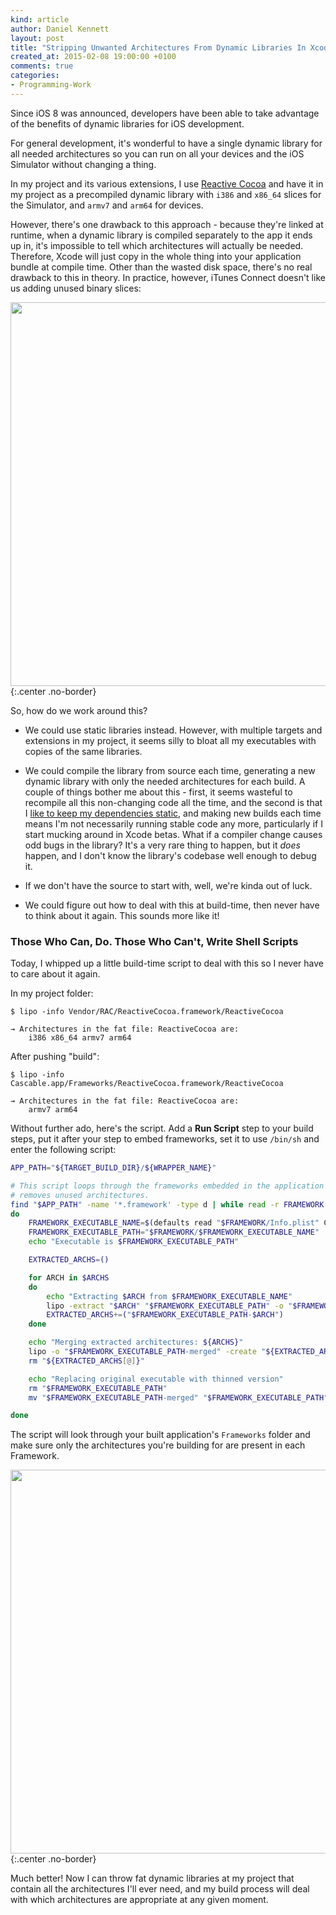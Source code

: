 ```yaml
---
kind: article
author: Daniel Kennett
layout: post
title: "Stripping Unwanted Architectures From Dynamic Libraries In Xcode"
created_at: 2015-02-08 19:00:00 +0100
comments: true
categories:
- Programming-Work
---
```


Since iOS 8 was announced, developers have been able to take advantage of the benefits of dynamic libraries for iOS development.

For general development, it's wonderful to have a single dynamic library for all needed architectures so you can run on all your devices and the iOS Simulator without changing a thing.

In my project and its various extensions, I use [Reactive Cocoa](https://github.com/ReactiveCocoa/ReactiveCocoa) and have it in my project as a precompiled dynamic library with `i386` and `x86_64` slices for the Simulator, and `armv7` and `arm64` for devices.

However, there's one drawback to this approach - because they're linked at runtime, when a dynamic library is compiled separately to the app it ends up in, it's impossible to tell which architectures will actually be needed. Therefore, Xcode will just copy in the whole thing into your application bundle at compile time. Other than the wasted disk space, there's no real drawback to this in theory. In practice, however, iTunes Connect doesn't like us adding unused binary slices:

<img src="/pictures/iTC-Unsupported-Archs.png" width="614" />
{:.center .no-border}

So, how do we work around this?

- We could use static libraries instead. However, with multiple targets and extensions in my project, it seems silly to bloat all my executables with copies of the same libraries.

- We could compile the library from source each time, generating a new dynamic library with only the needed architectures for each build. A couple of things bother me about this - first, it seems wasteful to recompile all this non-changing code all the time, and the second is that I [like to keep my dependencies static](http://ikennd.ac/blog/2015/01/secret-diary-of-a-side-project-part-2/), and making new builds each time means I'm not necessarily running stable code any more, particularly if I start mucking around in Xcode betas. What if a compiler change causes odd bugs in the library? It's a very rare thing to happen, but it *does* happen, and I don't know the library's codebase well enough to debug it.  

- If we don't have the source to start with, well, we're kinda out of luck.

- We could figure out how to deal with this at build-time, then never have to think about it again. This sounds more like it!

### Those Who Can, Do. Those Who Can't, Write Shell Scripts

Today, I whipped up a little build-time script to deal with this so I never have to care about it again.

In my project folder:

~~~~~~~~
$ lipo -info Vendor/RAC/ReactiveCocoa.framework/ReactiveCocoa

→ Architectures in the fat file: ReactiveCocoa are:
    i386 x86_64 armv7 arm64
~~~~~~~~

After pushing "build":

~~~~~~~~
$ lipo -info Cascable.app/Frameworks/ReactiveCocoa.framework/ReactiveCocoa

→ Architectures in the fat file: ReactiveCocoa are:
    armv7 arm64
~~~~~~~~

Without further ado, here's the script. Add a **Run Script** step to your build steps, put it after your step to embed frameworks, set it to use `/bin/sh` and enter the following script:

~~~~~~~~ bash
APP_PATH="${TARGET_BUILD_DIR}/${WRAPPER_NAME}"

# This script loops through the frameworks embedded in the application and
# removes unused architectures.
find "$APP_PATH" -name '*.framework' -type d | while read -r FRAMEWORK
do
    FRAMEWORK_EXECUTABLE_NAME=$(defaults read "$FRAMEWORK/Info.plist" CFBundleExecutable)
    FRAMEWORK_EXECUTABLE_PATH="$FRAMEWORK/$FRAMEWORK_EXECUTABLE_NAME"
    echo "Executable is $FRAMEWORK_EXECUTABLE_PATH"

    EXTRACTED_ARCHS=()

    for ARCH in $ARCHS
    do
        echo "Extracting $ARCH from $FRAMEWORK_EXECUTABLE_NAME"
        lipo -extract "$ARCH" "$FRAMEWORK_EXECUTABLE_PATH" -o "$FRAMEWORK_EXECUTABLE_PATH-$ARCH"
        EXTRACTED_ARCHS+=("$FRAMEWORK_EXECUTABLE_PATH-$ARCH")
    done

    echo "Merging extracted architectures: ${ARCHS}"
    lipo -o "$FRAMEWORK_EXECUTABLE_PATH-merged" -create "${EXTRACTED_ARCHS[@]}"
    rm "${EXTRACTED_ARCHS[@]}"

    echo "Replacing original executable with thinned version"
    rm "$FRAMEWORK_EXECUTABLE_PATH"
    mv "$FRAMEWORK_EXECUTABLE_PATH-merged" "$FRAMEWORK_EXECUTABLE_PATH"

done
~~~~~~~~

The script will look through your built application's `Frameworks` folder and make sure only the architectures you're building for are present in each Framework.

<img src="/pictures/iTC-Success.png" width="614" />
{:.center .no-border}

Much better! Now I can throw fat dynamic libraries at my project that contain all the architectures I'll ever need, and my build process will deal with which architectures are appropriate at any given moment.
